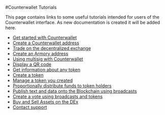 #Counterwallet Tutorials

This page contains links to some useful tutorials intended for users of the Counterwallet interface. As new documentation is created it will be added here.

- [Get started with Counterwallet](getting_started_cw.md)
- [Create a Counterwallet address](create_addresses.md)
- [Trade on the decentralized exchange](trade.md)
- [Create an Armory address](create_armory_address.md)
- [Using multisig with Counterwallet](multisig_counterwallet.md)
- [Display a QR code](show_qr_code.md)
- [Get information about any token](get_token_info.md)
- [Create a token](create_token.md)
- [Manage a token you created](change_token_settings.md)
- [Proportionally distribute funds to token holders](pay_distribution.md)
- [Publish text and data onto the Blockchain using broadcasts](broadcast.md)
- [Create a vote using broadcasts and tokens](vote_with_tokens.md)
- [Buy and Sell Assets on the DEx](buy_and_sell_assets_on_the_dex.md)
- [Contact support](create_support_ticket.md)
